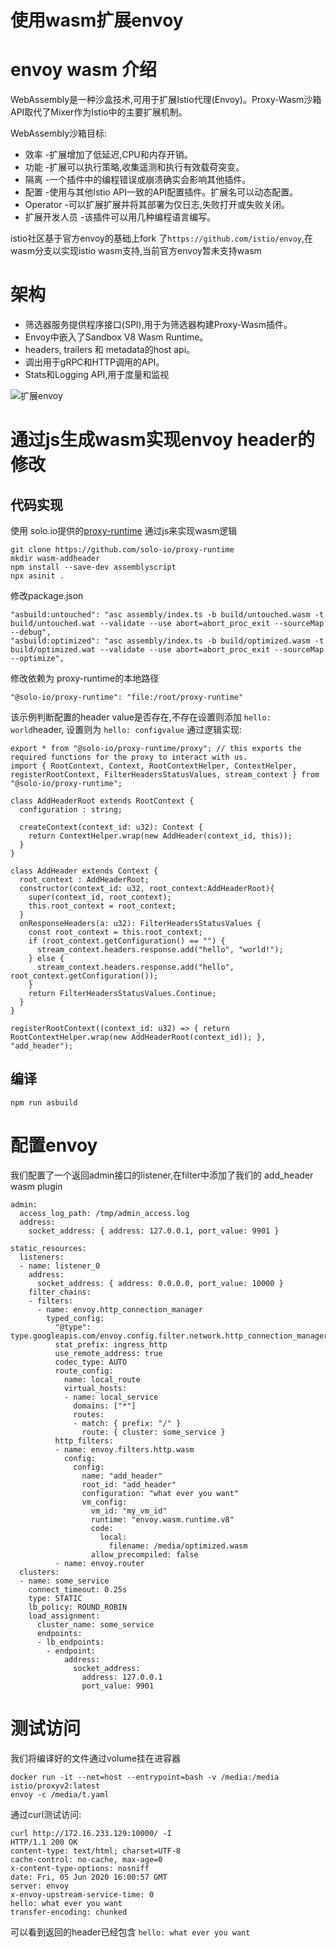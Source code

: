 # 使用wasm扩展envoy

# envoy wasm 介绍
WebAssembly是一种沙盒技术,可用于扩展Istio代理(Envoy)。Proxy-Wasm沙箱API取代了Mixer作为Istio中的主要扩展机制。

WebAssembly沙箱目标:

- 效率 -扩展增加了低延迟,CPU和内存开销。
- 功能 -扩展可以执行策略,收集遥测和执行有效载荷突变。
- 隔离 -一个插件中的编程错误或崩溃确实会影响其他插件。
- 配置 -使用与其他Istio API一致的API配置插件。扩展名可以动态配置。
- Operator -可以扩展扩展并将其部署为仅日志,失败打开或失败关闭。
- 扩展开发人员 -该插件可以用几种编程语言编写。

istio社区基于官方envoy的基础上fork 了`https://github.com/istio/envoy`,在wasm分支以实现istio wasm支持,当前官方envoy暂未支持wasm

# 架构

- 筛选器服务提供程序接口(SPI),用于为筛选器构建Proxy-Wasm插件。
- Envoy中嵌入了Sandbox V8 Wasm Runtime。
- headers, trailers 和 metadata的host api。
- 调出用于gRPC和HTTP调用的API。
- Stats和Logging API,用于度量和监视

![扩展envoy](http://img.rocdu.top/20200615/extending.png)

# 通过js生成wasm实现envoy header的修改

## 代码实现
使用 solo.io提供的[proxy-runtime](https://github.com/solo-io/proxy-runtime)
通过js来实现wasm逻辑

```
git clone https://github.com/solo-io/proxy-runtime
mkdir wasm-addheader
npm install --save-dev assemblyscript
npx asinit .
```

修改package.json

```
"asbuild:untouched": "asc assembly/index.ts -b build/untouched.wasm -t build/untouched.wat --validate --use abort=abort_proc_exit --sourceMap --debug",
"asbuild:optimized": "asc assembly/index.ts -b build/optimized.wasm -t build/optimized.wat --validate --use abort=abort_proc_exit --sourceMap --optimize",
```

修改依赖为 proxy-runtime的本地路径

```
"@solo-io/proxy-runtime": "file:/root/proxy-runtime"
```

该示例判断配置的header value是否存在,不存在设置则添加 `hello: world`header,
设置则为  `hello: configvalue` 
通过逻辑实现:

```
export * from "@solo-io/proxy-runtime/proxy"; // this exports the required functions for the proxy to interact with us.
import { RootContext, Context, RootContextHelper, ContextHelper, registerRootContext, FilterHeadersStatusValues, stream_context } from "@solo-io/proxy-runtime";

class AddHeaderRoot extends RootContext {
  configuration : string;

  createContext(context_id: u32): Context {
    return ContextHelper.wrap(new AddHeader(context_id, this));
  }
}

class AddHeader extends Context {
  root_context : AddHeaderRoot;
  constructor(context_id: u32, root_context:AddHeaderRoot){
    super(context_id, root_context);
    this.root_context = root_context;
  }
  onResponseHeaders(a: u32): FilterHeadersStatusValues {
    const root_context = this.root_context;
    if (root_context.getConfiguration() == "") {
      stream_context.headers.response.add("hello", "world!");
    } else {
      stream_context.headers.response.add("hello", root_context.getConfiguration());
    }
    return FilterHeadersStatusValues.Continue;
  }
}

registerRootContext((context_id: u32) => { return RootContextHelper.wrap(new AddHeaderRoot(context_id)); }, "add_header");
```

## 编译

```
npm run asbuild
```

# 配置envoy

我们配置了一个返回admin接口的listener,在filter中添加了我们的 add_header wasm plugin
```
admin:
  access_log_path: /tmp/admin_access.log
  address:
    socket_address: { address: 127.0.0.1, port_value: 9901 }

static_resources:
  listeners:
  - name: listener_0
    address:
      socket_address: { address: 0.0.0.0, port_value: 10000 }
    filter_chains:
    - filters:
      - name: envoy.http_connection_manager
        typed_config:
          "@type": type.googleapis.com/envoy.config.filter.network.http_connection_manager.v2.HttpConnectionManager
          stat_prefix: ingress_http
          use_remote_address: true
          codec_type: AUTO
          route_config:
            name: local_route
            virtual_hosts:
            - name: local_service
              domains: ["*"]
              routes:
              - match: { prefix: "/" }
                route: { cluster: some_service }
          http_filters:
          - name: envoy.filters.http.wasm
            config:
              config:
                name: "add_header"
                root_id: "add_header"
                configuration: "what ever you want"
                vm_config:
                  vm_id: "my_vm_id"
                  runtime: "envoy.wasm.runtime.v8"
                  code:
                    local:
                      filename: /media/optimized.wasm
                  allow_precompiled: false
          - name: envoy.router
  clusters:
  - name: some_service
    connect_timeout: 0.25s
    type: STATIC
    lb_policy: ROUND_ROBIN
    load_assignment:
      cluster_name: some_service
      endpoints:
      - lb_endpoints:
        - endpoint:
            address:
              socket_address:
                address: 127.0.0.1
                port_value: 9901
```


# 测试访问

我们将编译好的文件通过volume挂在进容器

```
docker run -it --net=host --entrypoint=bash -v /media:/media istio/proxyv2:latest
envoy -c /media/t.yaml
```

通过curl测试访问:

```
curl http://172.16.233.129:10000/ -I
HTTP/1.1 200 OK
content-type: text/html; charset=UTF-8
cache-control: no-cache, max-age=0
x-content-type-options: nosniff
date: Fri, 05 Jun 2020 16:00:57 GMT
server: envoy
x-envoy-upstream-service-time: 0
hello: what ever you want
transfer-encoding: chunked
```

可以看到返回的header已经包含 `hello: what ever you want`